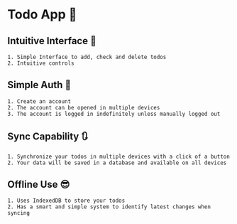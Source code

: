 # Todo App 📝
 
    
## Intuitive Interface 📱
    
    1. Simple Interface to add, check and delete todos
    2. Intuitive controls
    
## Simple Auth 🔐

    1. Create an account
    2. The account can be opened in multiple devices
    3. The account is logged in indefinitely unless manually logged out
        
## Sync Capability 🔃
    
    1. Synchronize your todos in multiple devices with a click of a button
    2. Your data will be saved in a database and available on all devices
    
## Offline Use 😎

    1. Uses IndexedDB to store your todos
    2. Has a smart and simple system to identify latest changes when syncing
    
